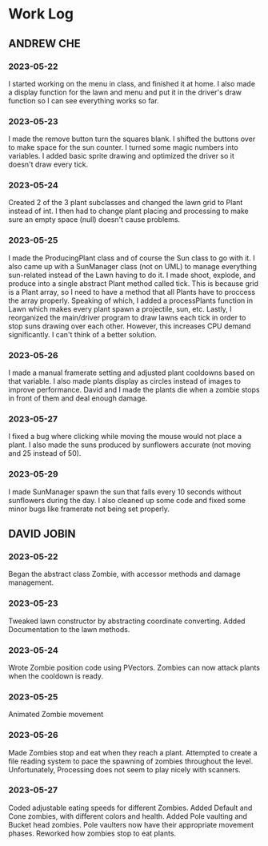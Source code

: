 # Work Log

## ANDREW CHE

### 2023-05-22

I started working on the menu in class, and finished it at home.
I also made a display function for the lawn and menu and put it in the driver's draw function so I can see everything works so far.

### 2023-05-23

I made the remove button turn the squares blank.
I shifted the buttons over to make space for the sun counter.
I turned some magic numbers into variables.
I added basic sprite drawing and optimized the driver so it doesn't draw every tick.

### 2023-05-24

Created 2 of the 3 plant subclasses and changed the lawn grid to Plant instead of int.
I then had to change plant placing and processing to make sure an empty space (null) doesn't cause problems.

### 2023-05-25

I made the ProducingPlant class and of course the Sun class to go with it.
I also came up with a SunManager class (not on UML) to manage everything sun-related instead of the Lawn having to do it.
I made shoot, explode, and produce into a single abstract Plant method called tick. This is because grid is a Plant array, so I need to have a method that all Plants have to proccess the array properly.
Speaking of which, I added a processPlants function in Lawn which makes every plant spawn a projectile, sun, etc.
Lastly, I reorganized the main/driver program to draw lawns each tick in order to stop suns drawing over each other. However, this increases CPU demand significantly. I can't think of a better solution.

### 2023-05-26

I made a manual framerate setting and adjusted plant cooldowns based on that variable.
I also made plants display as circles instead of images to improve performance.
David and I made the plants die when a zombie stops in front of them and deal enough damage.

### 2023-05-27

I fixed a bug where clicking while moving the mouse would not place a plant.
I also made the suns produced by sunflowers accurate (not moving and 25 instead of 50).

### 2023-05-29

I made SunManager spawn the sun that falls every 10 seconds without sunflowers during the day.
I also cleaned up some code and fixed some minor bugs like framerate not being set properly.


## DAVID JOBIN

### 2023-05-22

Began the abstract class Zombie, with accessor methods and damage management.

### 2023-05-23

Tweaked lawn constructor by abstracting coordinate converting. Added Documentation to the lawn methods.

### 2023-05-24

Wrote Zombie position code using PVectors.
Zombies can now attack plants when the cooldown is ready.

### 2023-05-25

Animated Zombie movement

### 2023-05-26

Made Zombies stop and eat when they reach a plant. Attempted to create a file reading system to
pace the spawning of zombies throughout the level. Unfortunately, Processing does not seem to play nicely with scanners.

### 2023-05-27

Coded adjustable eating speeds for different Zombies.
Added Default and Cone zombies, with different colors and health.
Added Pole vaulting and Bucket head zombies.
Pole vaulters now have their appropriate movement phases.
Reworked how zombies stop to eat plants.
